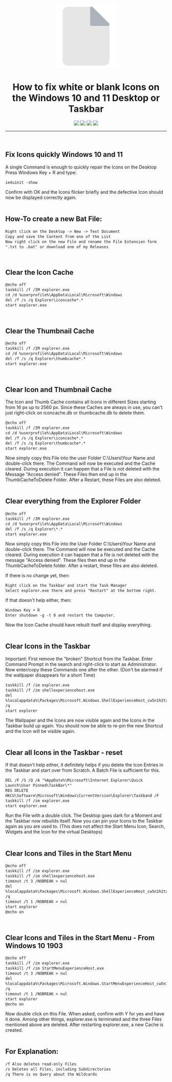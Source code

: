 <p align="center"><img src="https://github.com/K3V1991/Fix-white-or-blank-Icons-Windows-10-and-11/blob/main/Blank-Icons.png" width="200"></a>
<h1 align="center"><b>How to fix white or blank Icons on the Windows 10 and 11 Desktop or Taskbar</b></h1>

<p align="center">
<a href="" alt="Latest Release"><img src="https://img.shields.io/github/v/release/K3V1991/Fix-white-or-blank-Icons-Windows-10-and-11?color=blueviolet&label=Latest%20Release"></a>
<a href="" alt="Downloads"><img src="https://img.shields.io/github/downloads/K3V1991/Fix-white-or-blank-Icons-Windows-10-and-11/total?color=green&label=Downloads"></a>
<a href="https://www.paypal.com/cgi-bin/webscr?cmd=_s-xclick&hosted_button_id=HW8B98TVDLKWA" alt="Donate-PayPal"><img src="https://img.shields.io/badge/Donate-PayPal-blue"></a>
<a href="https://github.com/K3V1991/Donate-Crypto/blob/main/README.md" alt="Donate-Crypto"><img src="https://img.shields.io/badge/Donate-Crypto-yellow"></a>
</p>
<hr>
<br />

## Fix Icons quickly Windows 10 and 11
A single Command is enough to quickly repair the Icons on the Desktop
Press Windows Key + R and type:
```
ie4uinit -show
```
Confirm with OK and the Icons flicker briefly and the defective Icon should now be displayed correctly again.
<br />
<br />

## How-To create a new Bat File:
```
Right click on the Desktop -> New -> Text Document
Copy and save the Content from one of the List
Now right click on the new File and rename the File Extension form ".txt to .bat" or download one of my Releases
```
<br />

## Clear the Icon Cache
```
@echo off
taskkill /f /IM explorer.exe
cd /d %userprofile%\AppData\Local\Microsoft\Windows
del /f /s /q Explorer\iconcache*.*
start explorer.exe
```
<br />

## Clear the Thumbnail Cache
```
@echo off
taskkill /f /IM explorer.exe
cd /d %userprofile%\AppData\Local\Microsoft\Windows
del /f /s /q Explorer\thumbcache*.*
start explorer.exe
```
<br />

## Clear Icon and Thumbnail Cache
The Icon and Thumb Cache contains all Icons in different Sizes starting from 16 px up to 2560 px.
Since these Caches are always in use, you can't just right-click on iconcache.db or thumbcache.db to delete them.
```
@echo off
taskkill /f /IM explorer.exe
cd /d %userprofile%\AppData\Local\Microsoft\Windows
del /f /s /q Explorer\iconcache*.*
del /f /s /q Explorer\thumbcache*.*
start explorer.exe
```
Now simply copy this File into the user Folder C:\Users\Your Name and double-click there.
The Command will now be executed and the Cache cleared.
During execution it can happen that a File is not deleted with the Message "Access denied".
These Files then end up in the ThumbCacheToDelete Folder. After a Restart, these Files are also deleted.
<br />
<br />

## Clear everything from the Explorer Folder
```
@echo off
taskkill /f /IM explorer.exe
cd /d %userprofile%\AppData\Local\Microsoft\Windows
del /f /s /q Explorer\*.*
start explorer.exe
```
Now simply copy this File into the User Folder C:\Users\Your Name and double-click there.
The Command will now be executed and the Cache cleared.
During execution it can happen that a file is not deleted with the message "Access denied".
These files then end up in the ThumbCacheToDelete folder.
After a restart, these files are also deleted.

If there is no change yet, then:
```
Right click on the Taskbar and start the Task Manager
Select explorer.exe there and press "Restart" at the bottom right.
```
If that doesn't help either, then:
```
Windows Key + R
Enter shutdown -g -t 0 and restart the Computer.
```
Now the Icon Cache should have rebuilt itself and display everything.
<br />
<br />

## Clear Icons in the Taskbar
Important: First remove the "broken" Shortcut from the Taskbar.
Enter Command Prompt in the search and right-click to start as Administrator.
Now enter/copy these Commands one after the other.
(Don't be alarmed if the wallpaper disappears for a short Time)
```
taskkill /f /im explorer.exe
taskkill /f /im shellexperiencehost.exe
del %localappdata%\Packages\Microsoft.Windows.ShellExperienceHost_cw5n1h2txyewy\TempState\* /q
start explorer
```
The Wallpaper and the Icons are now visible again and the Icons in the Taskbar build up again. You should now be able to re-pin the new Shortcut and the Icon will be visible again.
<br />
<br />

## Clear all Icons in the Taskbar - reset
If that doesn't help either, it definitely helps if you delete the Icon Entries in the Taskbar and start over from Scratch.
A Batch File is sufficient for this.
```
DEL /F /S /Q /A "%AppData%\Microsoft\Internet Explorer\Quick Launch\User Pinned\TaskBar\*"
REG DELETE HKCU\Software\Microsoft\Windows\CurrentVersion\Explorer\Taskband /F
taskkill /f /im explorer.exe
start explorer.exe
```
Run the File with a double click.
The Desktop goes dark for a Moment and the Taskbar now rebuilds itself.
Now you can pin your Icons to the Taskbar again as you are used to.
(This does not affect the Start Menu Icon, Search, Widgets and the Icon for the virtual Desktops)
<br />
<br />

## Clear Icons and Tiles in the Start Menu
```
@echo off
taskkill /f /im explorer.exe
taskkill /f /im shellexperiencehost.exe
timeout /t 3 /NOBREAK > nul
del %localappdata%\Packages\Microsoft.Windows.ShellExperienceHost_cw5n1h2txyewy\TempState\* /q
timeout /t 1 /NOBREAK > nul
start explorer
@echo on
```
<br />

## Clear Icons and Tiles in the Start Menu - From Windows 10 1903
```
@echo off
taskkill /f /im explorer.exe
taskkill /f /im StartMenuExperienceHost.exe
timeout /t 3 /NOBREAK > nul
del %localappdata%\Packages\Microsoft.Windows.StartMenuExperienceHost_cw5n1h2txyewy\TempState\* /q
timeout /t 1 /NOBREAK > nul
start explorer
@echo on
```
Now double click on this File. When asked, confirm with Y for yes and have it done.
Among other things, explorer.exe is terminated and the three Files mentioned above are deleted.
After restarting explorer.exe, a new Cache is created.
<br />
<br />

## For Explanation:
```
/f Also deletes read-only Files
/s Deletes all Files, including Subdirectories
/q There is no Query about the Wildcards
```
